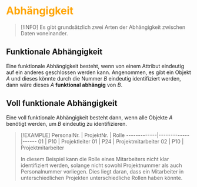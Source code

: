 # <font color = "orange">Abhängigkeit</font>
>[!INFO] Es gibt grundsätzlich zwei Arten der Abhängigkeit zwischen Daten voneinander.
## Funktionale Abhängigkeit
Eine funktionale Abhängigkeit besteht, wenn von einem Attribut eindeutig auf ein anderes geschlossen werden kann. 
Angenommen, es gibt ein Objekt $A$ und dieses könnte durch die Nummer $B$ eindeutig identifiziert werden, dann wäre dieses $A$ **funktional abhängig** von $B$.
## Voll funktionale Abhängigkeit
Eine voll funktionale Abhängigkeit besteht dann, wenn alle Objekte $A$ benötigt werden, um $B$ eindeutig zu identifizieren. 
>[!EXAMPLE]
>PersonalNr. | ProjektNr. | Rolle
>-------------|-------------|------
>01 | P10 | Projektleiter
>01 | P24 | Projektmitarbeiter
>02 | P10 | Projektmitarbeiter
>
>In diesem Beispiel kann die Rolle eines Mitarbeiters nicht klar identifiziert werden, solange nicht sowohl Projektnummer als auch Personalnummer vorliegen. Dies liegt daran, dass ein Mitarbeiter in unterschiedlichen Projekten unterschiedliche Rollen haben könnte.

